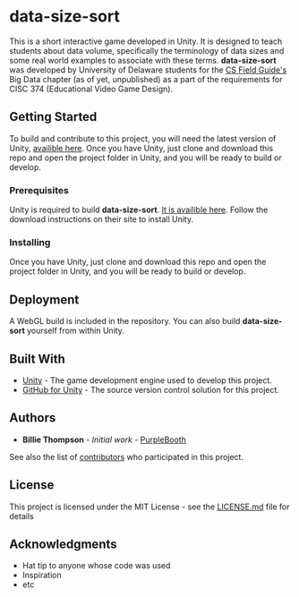 # data-size-sort

This is a short interactive game developed in Unity. It is designed to teach students about data volume, specifically the terminology of data sizes and some real world examples to associate with these terms. **data-size-sort** was developed by University of Delaware students for the [CS Field Guide's](http://csfieldguide.org.nz/en/index.html) Big Data chapter (as of yet, unpublished) as a part of the requirements for CISC 374 (Educational Video Game Design).

## Getting Started

To build and contribute to this project, you will need the latest version of Unity, [availible here](https://unity3d.com/get-unity/download). Once you have Unity, just clone and download this repo and open the project folder in Unity, and you will be ready to build or develop.

### Prerequisites

Unity is required to build **data-size-sort**. [It is availible here](https://unity3d.com/get-unity/download). Follow the download instructions on their site to install Unity.  

### Installing

Once you have Unity, just clone and download this repo and open the project folder in Unity, and you will be ready to build or develop.

## Deployment

A WebGL build is included in the repository. You can also build **data-size-sort** yourself from within Unity.

## Built With

* [Unity](https://store.unity.com/products/unity-personal) - The game development engine used to develop this project.
* [GitHub for Unity](https://unity.github.com/) - The source version control solution for this project.

## Authors

* **Billie Thompson** - *Initial work* - [PurpleBooth](https://github.com/PurpleBooth)

See also the list of [contributors](https://github.com/your/project/contributors) who participated in this project.

## License

This project is licensed under the MIT License - see the [LICENSE.md](LICENSE.md) file for details

## Acknowledgments

* Hat tip to anyone whose code was used
* Inspiration
* etc
